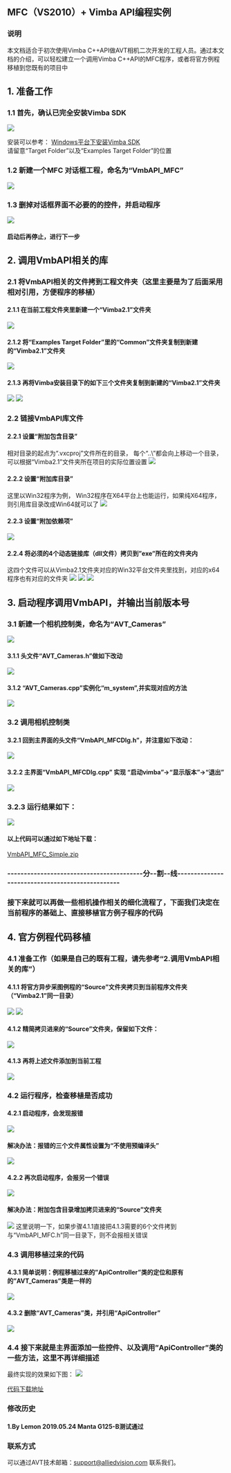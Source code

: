 MFC（VS2010）+ Vimba API编程实例
---

### 说明
本文档适合于初次使用Vimba C++API做AVT相机二次开发的工程人员。通过本文档的介绍，可以轻松建立一个调用Vimba C++API的MFC程序，或者将官方例程移植到您既有的项目中

## 1. 准备工作
### 1.1 首先，确认已完全安装Vimba SDK
![](ImageFolder/1.png) 

安装可以参考：
[Windows平台下安装Vimba SDK](https://github.com/avtcn/notes/blob/master/vimbasdk/installation.md)  
请留意“Target Folder”以及“Examples Target Folder”的位置
### 1.2 新建一个MFC 对话框工程，命名为“VmbAPI_MFC”
![](ImageFolder/2.png)
### 1.3 删掉对话框界面不必要的的控件，并启动程序
![](ImageFolder/3.png)
#### 启动后再停止，进行下一步

## 2.	调用VmbAPI相关的库
### 2.1	将VmbAPI相关的文件拷到工程文件夹（这里主要是为了后面采用相对引用，方便程序的移植）
#### 2.1.1 在当前工程文件夹里新建一个“Vimba2.1”文件夹
![](ImageFolder/4.png)
#### 2.1.2 将“Examples Target Folder”里的“Common”文件夹复制到新建的“Vimba2.1”文件夹
![](ImageFolder/5.png)
#### 2.1.3 再将Vimba安装目录下的如下三个文件夹复制到新建的“Vimba2.1”文件夹
![](ImageFolder/6.png) 
![](ImageFolder/7.png)

### 2.2 链接VmbAPI库文件
#### 2.2.1 设置“附加包含目录”
相对目录的起点为“.vxcproj”文件所在的目录， 每个“..\”都会向上移动一个目录，可以根据“Vimba2.1”文件夹所在项目的实际位置设置
![](ImageFolder/8.png)
#### 2.2.2 设置“附加库目录”
这里以Win32程序为例， Win32程序在X64平台上也能运行，如果纯X64程序，则引用库目录改成Win64就可以了
![](ImageFolder/9.png)
#### 2.2.3 设置“附加依赖项”
![](ImageFolder/10.png)
#### 2.2.4 将必须的4个动态链接库（dll文件）拷贝到”exe”所在的文件夹内
这四个文件可以从Vimba2.1文件夹对应的Win32平台文件夹里找到，对应的x64程序也有对应的文件夹
![](ImageFolder/11.png)
![](ImageFolder/12.png)
![](ImageFolder/13.png)

## 3.	启动程序调用VmbAPI，并输出当前版本号
### 3.1	新建一个相机控制类，命名为“AVT_Cameras”
![](ImageFolder/14.png)
#### 3.1.1 头文件“AVT_Cameras.h”做如下改动
![](ImageFolder/15.png)
#### 3.1.2 “AVT_Cameras.cpp”实例化“m_system”,并实现对应的方法
![](ImageFolder/16.png)
### 3.2 调用相机控制类
#### 3.2.1 回到主界面的头文件“VmbAPI_MFCDlg.h”，并注意如下改动：
![](ImageFolder/17.png)
#### 3.2.2 主界面“VmbAPI_MFCDlg.cpp” 实现 “启动vimba”->“显示版本”->“退出”
![](ImageFolder/18.png)
### 3.2.3 运行结果如下：
![](ImageFolder/19.png)
#### 以上代码可以通过如下地址下载：
[VmbAPI_MFC_Simple.zip](https://github.com/avtcn/notes/blob/master/vimbasdk/VmbCPP/VmbAPI_MFC_Simple.zip)

### -----------------------------------------分--割--线------------------------------------------------
### 接下来就可以再做一些相机操作相关的细化流程了，下面我们决定在当前程序的基础上、直接移植官方例子程序的代码

## 4.	官方例程代码移植
### 4.1 准备工作（如果是自己的既有工程，请先参考“2.调用VmbAPI相关的库”）
#### 4.1.1 将官方异步采图例程的“Source”文件夹拷贝到当前程序文件夹（“Vimba2.1”同一目录）
![](ImageFolder/20.png)
![](ImageFolder/21.png)
#### 4.1.2 精简拷贝进来的“Source”文件夹，保留如下文件：
![](ImageFolder/22.png)
#### 4.1.3 再将上述文件添加到当前工程
![](ImageFolder/23.png)
### 4.2 运行程序，检查移植是否成功
#### 4.2.1 启动程序，会发现报错
![](ImageFolder/24.png)
#### 解决办法：报错的三个文件属性设置为“不使用预编译头”
![](ImageFolder/25.png)
#### 4.2.2 再次启动程序，会报另一个错误
![](ImageFolder/26.png)
#### 解决办法：附加包含目录增加拷贝进来的“Source”文件夹
![](ImageFolder/27.png)
这里说明一下，如果步骤4.1.1直接把4.1.3需要的6个文件拷到与“VmbAPI_MFC.h”同一目录下，则不会报相关错误

### 4.3	调用移植过来的代码
#### 4.3.1 简单说明：例程移植过来的”ApiController”类的定位和原有的”AVT_Cameras”类是一样的
![](ImageFolder/28.png)
#### 4.3.2 删除“AVT_Cameras”类，并引用“ApiController”
![](ImageFolder/29.png)
### 4.4 接下来就是主界面添加一些控件、以及调用”ApiController”类的一些方法，这里不再详细描述
最终实现的效果如下图：
![](ImageFolder/30.png)

[代码下载地址](https://github.com/avtcn/notes/blob/master/vimbasdk/VmbCPP/VmbAPI_MFC.zip)

### 修改历史
#### 1.By Lemon 2019.05.24 Manta G125-B测试通过

### 联系方式
可以通过AVT技术邮箱：support@alliedvision.com 联系我们。
